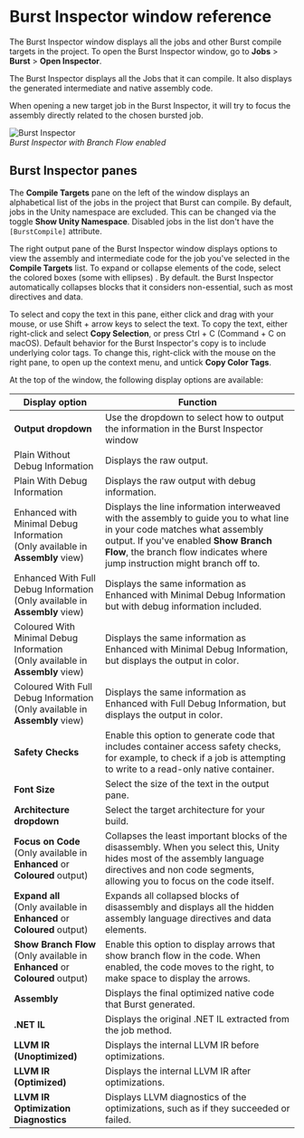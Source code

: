 # Burst Inspector window reference

The Burst Inspector window displays all the jobs and other Burst compile targets in the project. To open the Burst Inspector window, go to **Jobs** &gt; **Burst** &gt; **Open Inspector**.

The Burst Inspector displays all the Jobs that it can compile. It also displays the generated intermediate and native assembly code.

When opening a new target job in the Burst Inspector, it will try to focus the assembly directly related to the chosen bursted job.

![Burst Inspector](images/burst-inspector.png)<br/>_Burst Inspector with Branch Flow enabled_

## Burst Inspector panes

The **Compile Targets** pane on the left of the window displays an alphabetical list of the jobs in the project that Burst can compile. By default, jobs in the Unity namespace are excluded. This can be changed via the toggle **Show Unity Namespace**. Disabled jobs in the list don't have the `[BurstCompile]` attribute.

The right output pane of the Burst Inspector window displays options to view the assembly and intermediate code for the job you've selected in the **Compile Targets** list. To expand or collapse elements of the code, select the colored boxes (some with ellipses) . By default. the Burst Inspector automatically collapses blocks that it considers non-essential, such as most directives and data.

To select and copy the text in this pane, either click and drag with your mouse, or use Shift + arrow keys to select the text. To copy the text, either right-click and select **Copy Selection**, or press Ctrl + C (Command + C on macOS). Default behavior for the Burst Inspector's copy is to include underlying color tags. To change this, right-click with the mouse on the right pane, to open up the context menu, and untick **Copy Color Tags**.

At the top of the window, the following display options are available:

|**Display option**|**Function**|
|---|---|
|**Output dropdown**|Use the dropdown to select how to output the information in the Burst Inspector window|
|Plain Without Debug Information|Displays the raw output.|
|Plain With Debug Information|Displays the raw output with debug information.|
|Enhanced with Minimal Debug Information<br/>(Only available in **Assembly** view)|Displays the line information interweaved with the assembly to guide you to what line in your code matches what assembly output. If you've enabled **Show Branch Flow**, the branch flow indicates where jump instruction might branch off to.|
|Enhanced With Full Debug Information<br/>(Only available in **Assembly** view)| Displays the same information as Enhanced with Minimal Debug Information but with debug information included.|
|Coloured With Minimal Debug Information<br/>(Only available in **Assembly** view)| Displays the same information as Enhanced with Minimal Debug Information, but displays the output in color.|
|Coloured With Full Debug Information<br/>(Only available in **Assembly** view)| Displays the same information as Enhanced with Full Debug Information, but displays the output in color.|
|**Safety Checks**|Enable this option to generate code that includes container access safety checks, for example, to check if a job is attempting to write to a read-only native container.|
|**Font Size**| Select the size of the text in the output pane.|
|**Architecture dropdown**|Select the target architecture for your build.|
|**Focus on Code**<br/>(Only available in **Enhanced** or **Coloured** output)| Collapses the least important blocks of the disassembly. When you select this, Unity hides most of the assembly language directives and non code segments, allowing you to focus on the code itself. |
|**Expand all** <br/>(Only available in **Enhanced** or **Coloured** output)| Expands all collapsed blocks of disassembly and displays all the hidden assembly language directives and data elements.|
|**Show Branch Flow**<br/>(Only available in **Enhanced** or **Coloured** output)| Enable this option to display arrows that show branch flow in the code. When enabled, the code moves to the right, to make space to display the arrows.|
|**Assembly**| Displays the final optimized native code that Burst generated.|
|**.NET IL**| Displays the original .NET IL extracted from the job method.|
|**LLVM IR (Unoptimized)**| Displays the internal LLVM IR before optimizations.|
|**LLVM IR (Optimized)**| Displays the internal LLVM IR after optimizations.|
|**LLVM IR Optimization Diagnostics** | Displays LLVM diagnostics of the optimizations, such as if they succeeded or failed.|
